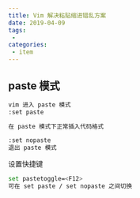 ```yaml
---
title: Vim 解决粘贴缩进错乱方案
date: 2019-04-09
tags:
 - 
categories:
 - item
---
```

## paste 模式 
```bash
vim 进入 paste 模式
:set paste

在 paste 模式下正常插入代码格式

:set nopaste
退出 paste 模式
```
设置快捷键
```bash
set pastetoggle=<F12>
可在 set paste / set nopaste 之间切换
```
